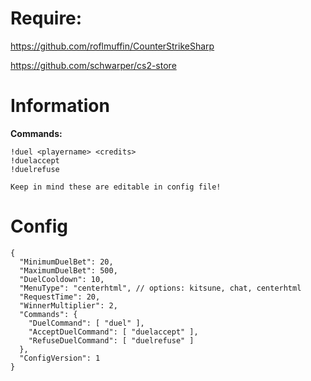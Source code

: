 # Require:
https://github.com/roflmuffin/CounterStrikeSharp

https://github.com/schwarper/cs2-store


# Information
**Commands:**
```
!duel <playername> <credits>
!duelaccept 
!duelrefuse

Keep in mind these are editable in config file!
```

# Config
```
{
  "MinimumDuelBet": 20,
  "MaximumDuelBet": 500,
  "DuelCooldown": 10,
  "MenuType": "centerhtml", // options: kitsune, chat, centerhtml
  "RequestTime": 20,
  "WinnerMultiplier": 2,
  "Commands": {
    "DuelCommand": [ "duel" ],
    "AcceptDuelCommand": [ "duelaccept" ],
    "RefuseDuelCommand": [ "duelrefuse" ]
  },
  "ConfigVersion": 1
}
```
